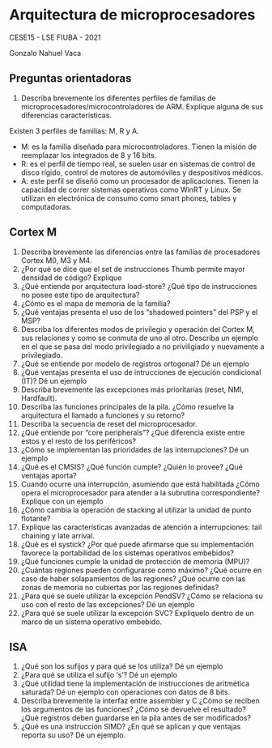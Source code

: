 # Arquitectura de microprocesadores

CESE15 - LSE FIUBA - 2021

Gonzalo Nahuel Vaca

## Preguntas orientadoras

1. Describa brevemente los diferentes perfiles de familias de microprocesadores/microcontroladores de ARM. Explique alguna de sus diferencias características.

Existen 3 perfiles de familias: M, R y A.

* M: es la familia diseñada para microcontroladores. Tienen la misión de reemplazar los integrados de 8 y 16 bits.
* R: es el perfil de tiempo real, se suelen usar en sistemas de control de disco rígido, control de motores de automóviles y despositivos médicos.
* A: este perfil se diseñó como un procesador de aplicaciones. Tienen la capacidad de correr sistemas operativos como WinRT y Linux. Se utilizan en electrónica de consumo como smart phones, tables y computadoras.

## Cortex M

1. Describa brevemente las diferencias entre las familias de procesadores Cortex M0, M3 y M4.
2. ¿Por qué se dice que el set de instrucciones Thumb permite mayor densidad de código? Explique
3. ¿Qué entiende por arquitectura load-store? ¿Qué tipo de instrucciones no posee este tipo de arquitectura?
4. ¿Cómo es el mapa de memoria de la familia?
5. ¿Qué ventajas presenta el uso de los “shadowed pointers” del PSP y el MSP?
6. Describa los diferentes modos de privilegio y operación del Cortex M, sus relaciones y como se conmuta de uno al otro. Describa un ejemplo en el que se pasa del modo privilegiado a no priviligiado y nuevamente a privilegiado.
7. ¿Qué se entiende por modelo de registros ortogonal? Dé un ejemplo
8. ¿Qué ventajas presenta el uso de intrucciones de ejecución condicional (IT)? Dé un ejemplo
9. Describa brevemente las excepciones más prioritarias (reset, NMI, Hardfault).
10. Describa las funciones principales de la pila. ¿Cómo resuelve la arquitectura el llamado a funciones y su retorno?
11. Describa la secuencia de reset del microprocesador.
12. ¿Qué entiende por “core peripherals”? ¿Qué diferencia existe entre estos y el resto de los periféricos?
13. ¿Cómo se implementan las prioridades de las interrupciones? Dé un ejemplo
14. ¿Qué es el CMSIS? ¿Qué función cumple? ¿Quién lo provee? ¿Qué ventajas aporta?
15. Cuando ocurre una interrupción, asumiendo que está habilitada ¿Cómo opera el microprocesador para atender a la subrutina correspondiente? Explique con un ejemplo
16. ¿Cómo cambia la operación de stacking al utilizar la unidad de punto flotante?
17. Explique las características avanzadas de atención a interrupciones: tail chaining y late arrival.
18. ¿Qué es el systick? ¿Por qué puede afirmarse que su implementación favorece la portabilidad de los sistemas operativos embebidos?
19. ¿Qué funciones cumple la unidad de protección de memoria (MPU)?
20. ¿Cuántas regiones pueden configurarse como máximo? ¿Qué ocurre en caso de haber solapamientos de las regiones? ¿Qué ocurre con las zonas de memoria no cubiertas por las regiones definidas?
21. ¿Para qué se suele utilizar la excepción PendSV? ¿Cómo se relaciona su uso con el resto de las excepciones? Dé un ejemplo
22. ¿Para qué se suele utilizar la excepción SVC? Expliquelo dentro de un marco de un
sistema operativo embebido.

## ISA

1. ¿Qué son los sufijos y para qué se los utiliza? Dé un ejemplo
2. ¿Para qué se utiliza el sufijo ‘s’? Dé un ejemplo
3. ¿Qué utilidad tiene la implementación de instrucciones de aritmética saturada? Dé un ejemplo con operaciones con datos de 8 bits.
4. Describa brevemente la interfaz entre assembler y C ¿Cómo se reciben los argumentos de las funciones? ¿Cómo se devuelve el resultado? ¿Qué registros deben guardarse en la pila antes de ser modificados?
5. ¿Qué es una instrucción SIMD? ¿En qué se aplican y que ventajas reporta su uso? Dé un ejemplo.